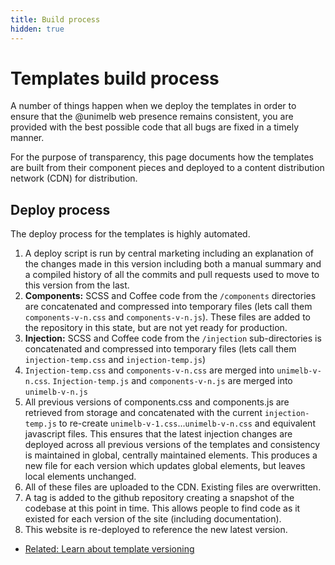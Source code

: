 ```yaml
---
title: Build process
hidden: true
---
```


# Templates build process

A number of things happen when we deploy the templates in order to ensure that the @unimelb web presence remains consistent, you are provided with the best possible code that all bugs are fixed in a timely manner.

For the purpose of transparency, this page documents how the templates are built from their component pieces and deployed to a content distribution network (CDN) for distribution.

## Deploy process

The deploy process for the templates is highly automated.

1. A deploy script is run by central marketing including an explanation of the changes made in this version including both a manual summary and a compiled history of all the commits and pull requests used to move to this version from the last.
2. **Components:** SCSS and Coffee code from the `/components` directories are concatenated and compressed into temporary files (lets call them `components-v-n.css` and `components-v-n.js`). These files are added to the repository in this state, but are not yet ready for production.
3. **Injection:** SCSS and Coffee code from the `/injection` sub-directories is concatenated and compressed into temporary files (lets call them `injection-temp.css` and `injection-temp.js`)
4. `Injection-temp.css` and `components-v-n.css` are merged into `unimelb-v-n.css`. `Injection-temp.js` and `components-v-n.js` are merged into `unimelb-v-n.js`
5. All previous versions of components.css and components.js are retrieved from storage and concatenated with the current `injection-temp.js` to re-create `unimelb-v-1.css`...`unimelb-v-n.css` and equivalent javascript files. This ensures that the latest injection changes are deployed across all previous versions of the templates and consistency is maintained in global, centrally maintained elements. This produces a new file for each version which updates global elements, but leaves local elements unchanged.
6. All of these files are uploaded to the CDN. Existing files are overwritten.
7. A tag is added to the github repository creating a snapshot of the codebase at this point in time. This allows people to find code as it existed for each version of the site (including documentation).
8. This website is re-deployed to reference the new latest version.


* [Related: Learn about template versioning](/templates/versioning)